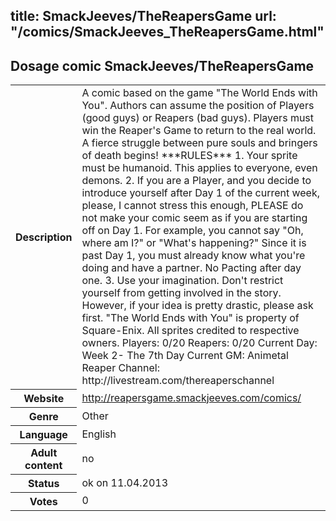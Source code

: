 title: SmackJeeves/TheReapersGame
url: "/comics/SmackJeeves_TheReapersGame.html"
---
Dosage comic SmackJeeves/TheReapersGame
-----------------------------------------

<table class="comicinfo">
<tr>
<th>Description</th><td>A comic based on the game &quot;The World Ends with You&quot;. Authors can assume the position of Players (good guys) or Reapers (bad guys). Players must win the Reaper's Game to return to the real world. A fierce struggle between pure souls and bringers of death begins! ***RULES*** 1. Your sprite must be humanoid. This applies to everyone, even demons. 2. If you are a Player, and you decide to introduce yourself after Day 1 of the current week, please, I cannot stress this enough, PLEASE do not make your comic seem as if you are starting off on Day 1. For example, you cannot say &quot;Oh, where am I?&quot; or &quot;What's happening?&quot; Since it is past Day 1, you must already know what you're doing and have a partner. No Pacting after day one. 3. Use your imagination. Don't restrict yourself from getting involved in the story. However, if your idea is pretty drastic, please ask first. &quot;The World Ends with You&quot; is property of Square-Enix. All sprites credited to respective owners. Players: 0/20 Reapers: 0/20 Current Day: Week 2- The 7th Day Current GM: Animetal Reaper Channel: http://livestream.com/thereaperschannel</td>
</tr>
<tr>
<th>Website</th><td><a href="http://reapersgame.smackjeeves.com/comics/">http://reapersgame.smackjeeves.com/comics/</a></td>
</tr>
<tr>
<th>Genre</th><td>Other</td>
</tr>
<tr>
<th>Language</th><td>English</td>
</tr>
<tr>
<th>Adult content</th><td>no</td>
</tr>
<tr>
<th>Status</th><td>ok on 11.04.2013</td>
</tr>
<tr>
<th>Votes</th><td>0</div></td>
</tr>
</table>
